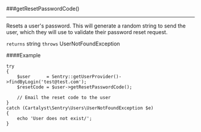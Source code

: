 <a id="getResetPasswordCode"></a>
###getResetPasswordCode()

----------

Resets a user's password. This will generate a random string to send the user, which they will use to validate their password reset request.

`returns` string
`throws`  UserNotFoundException

####Example

	try
	{
		$user      = Sentry::getUserProvider()->findByLogin('test@test.com');
		$resetCode = $user->getResetPasswordCode();

		// Email the reset code to the user
	}
	catch (Cartalyst\Sentry\Users\UserNotFoundException $e)
	{
		echo 'User does not exist/';
	}
